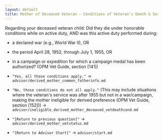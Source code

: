 ```yaml
---
layout: default
title: Mother of Deceased Veteran - Conditions of Veteran's Death & Service
---
```


Regarding your deceased veteran child: Did they die under honorable conditions while on active duty, AND was this active duty performed during:
* a declared war (e.g., World War II), OR
* the period April 28, 1952, through July 1, 1955, OR
* in a campaign or expedition for which a campaign medal has been authorized? (OPM Vet Guide, section [141])

* `"Yes, all those conditions apply."` -> `advisor/derived_mother_common_fatherinfo.md`
* `"No, those conditions do not all apply."` (This may include situations where the veteran's service was after 1955 but not in a war/campaign, making the mother ineligible for derived preference (OPM Vet Guide, section [152])) -> `advisor/ineligible_derived_mother_deceased_vetdeathcond.md`
* `"[Return to previous question]"` -> `advisor/derived_mother_vetstatus.md`
* `"[Return to Advisor Start]"` -> `advisor/start.md`
